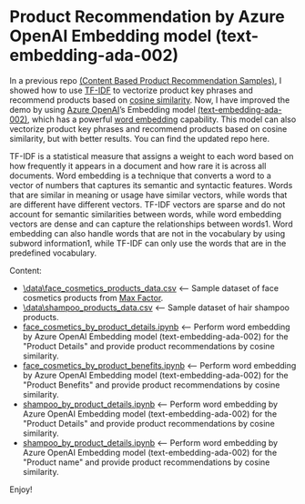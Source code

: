 # Product Recommendation by Azure OpenAI Embedding model (text-embedding-ada-002)

In a previous repo [(Content Based Product Recommendation Samples)](https://github.com/easonlai/content_based_product_recommendation_samples), I showed how to use [TF-IDF](https://en.wikipedia.org/wiki/Tf%E2%80%93idf) to vectorize product key phrases and recommend products based on [cosine similarity](https://en.wikipedia.org/wiki/Cosine_similarity). Now, I have improved the demo by using [Azure OpenAI](https://learn.microsoft.com/en-us/azure/cognitive-services/openai/overview)’s Embedding model [(text-embedding-ada-002)](https://learn.microsoft.com/en-us/azure/cognitive-services/openai/concepts/models#embeddings-models), which has a powerful [word embedding](https://openai.com/blog/new-and-improved-embedding-model) capability. This model can also vectorize product key phrases and recommend products based on cosine similarity, but with better results. You can find the updated repo here.

TF-IDF is a statistical measure that assigns a weight to each word based on how frequently it appears in a document and how rare it is across all documents. Word embedding is a technique that converts a word to a vector of numbers that captures its semantic and syntactic features. Words that are similar in meaning or usage have similar vectors, while words that are different have different vectors. TF-IDF vectors are sparse and do not account for semantic similarities between words, while word embedding vectors are dense and can capture the relationships between words1. Word embedding can also handle words that are not in the vocabulary by using subword information1, while TF-IDF can only use the words that are in the predefined vocabulary.

Content: 
* [\data\face_cosmetics_products_data.csv](https://github.com/easonlai/product_recommendations_with_gpt/blob/main/data/face_cosmetics_products_data.csv) <-- Sample dataset of face cosmetics products from [Max Factor](https://www.maxfactor.com/en-gb).
* [\data\shampoo_products_data.csv](https://github.com/easonlai/product_recommendations_with_gpt/blob/main/data/shampoo_products_data.csv) <-- Sample dataset of hair shampoo products.
* [face_cosmetics_by_product_details.ipynb](https://github.com/easonlai/product_recommendations_with_gpt/blob/main/face_cosmetics_by_product_details.ipynb) <-- Perform word embedding by Azure OpenAI Embedding model (text-embedding-ada-002) for the "Product Details" and provide product recommendations by cosine similarity.
* [face_cosmetics_by_product_benefits.ipynb](https://github.com/easonlai/product_recommendations_with_gpt/blob/main/face_cosmetics_by_product_benefits.ipynb) <-- Perform word embedding by Azure OpenAI Embedding model (text-embedding-ada-002) for the "Product Benefits" and provide product recommendations by cosine similarity.
* [shampoo_by_product_details.ipynb](https://github.com/easonlai/product_recommendations_with_gpt/blob/main/shampoo_by_product_details.ipynb) <-- Perform word embedding by Azure OpenAI Embedding model (text-embedding-ada-002) for the "Product Details" and provide product recommendations by cosine similarity.
* [shampoo_by_product_details.ipynb](https://github.com/easonlai/product_recommendations_with_gpt/blob/main/shampoo_by_product_name.ipynb) <-- Perform word embedding by Azure OpenAI Embedding model (text-embedding-ada-002) for the "Product name" and provide product recommendations by cosine similarity.

Enjoy!